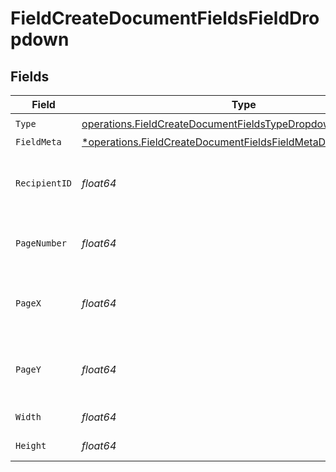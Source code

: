 # FieldCreateDocumentFieldsFieldDropdown


## Fields

| Field                                                                                                                                         | Type                                                                                                                                          | Required                                                                                                                                      | Description                                                                                                                                   |
| --------------------------------------------------------------------------------------------------------------------------------------------- | --------------------------------------------------------------------------------------------------------------------------------------------- | --------------------------------------------------------------------------------------------------------------------------------------------- | --------------------------------------------------------------------------------------------------------------------------------------------- |
| `Type`                                                                                                                                        | [operations.FieldCreateDocumentFieldsTypeDropdownRequest1](../../models/operations/fieldcreatedocumentfieldstypedropdownrequest1.md)          | :heavy_check_mark:                                                                                                                            | N/A                                                                                                                                           |
| `FieldMeta`                                                                                                                                   | [*operations.FieldCreateDocumentFieldsFieldMetaDropdownRequest](../../models/operations/fieldcreatedocumentfieldsfieldmetadropdownrequest.md) | :heavy_minus_sign:                                                                                                                            | N/A                                                                                                                                           |
| `RecipientID`                                                                                                                                 | *float64*                                                                                                                                     | :heavy_check_mark:                                                                                                                            | The ID of the recipient to create the field for.                                                                                              |
| `PageNumber`                                                                                                                                  | *float64*                                                                                                                                     | :heavy_check_mark:                                                                                                                            | The page number the field will be on.                                                                                                         |
| `PageX`                                                                                                                                       | *float64*                                                                                                                                     | :heavy_check_mark:                                                                                                                            | The X coordinate of where the field will be placed.                                                                                           |
| `PageY`                                                                                                                                       | *float64*                                                                                                                                     | :heavy_check_mark:                                                                                                                            | The Y coordinate of where the field will be placed.                                                                                           |
| `Width`                                                                                                                                       | *float64*                                                                                                                                     | :heavy_check_mark:                                                                                                                            | The width of the field.                                                                                                                       |
| `Height`                                                                                                                                      | *float64*                                                                                                                                     | :heavy_check_mark:                                                                                                                            | The height of the field.                                                                                                                      |